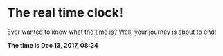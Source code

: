 # The real time clock!

Ever wanted to know what the time is? Well, your journey is about to end!

**The time is Dec 13, 2017, 08:24**